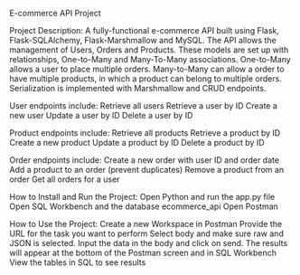 E-commerce API Project

Project Description:
A fully-functional e-commerce API built using Flask, Flask-SQLAlchemy, Flask-Marshmallow and MySQL. The API allows the management of Users, Orders and Products. These models are set up with relationships, One-to-Many and Many-To-Many associations. One-to-Many allows a user to place multiple orders. Many-to-Many can allow a order to have multiple products, in which a product can belong to multiple orders. Serialization is implemented with Marshmallow and CRUD endpoints. 

User endpoints include:
Retrieve all users
Retrieve a user by ID
Create a new user
Update a user by ID
Delete a user by ID

Product endpoints include:
Retrieve all products
Retrieve a product by ID
Create a new product
Update a product by ID
Delete a product by ID

Order endpoints include:
Create a new order with user ID and order date
Add a product to an order (prevent duplicates)
Remove a product from an order
Get all orders for a user



How to Install and Run the Project:
Open Python and run the app.py file
Open SQL Workbench and the database ecommerce_api
Open Postman 

How to Use the Project:
Create a new Workspace in Postman
Provide the URL for the task you want to perform
Select body and make sure raw and JSON is selected.
Input the data in the body and click on send.
The results will appear at the bottom of the Postman screen and in SQL Workbench
View the tables in SQL to see results


